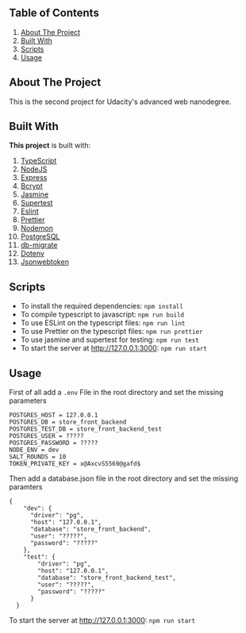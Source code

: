 ## Table of Contents
 1. [About The Project](#about)
 2. [Built With](#built-with)
 3. [Scripts](#scripts)
 4. [Usage](#usage)

## About The Project<a id='about'></a>

This is the second project for Udacity's advanced web nanodegree.

## Built With<a id='built-with'></a>

**This project** is built with:
  1. <a href="https://www.typescriptlang.org/">TypeScript</a>
  2. <a href="https://nodejs.org/en/">NodeJS</a>
  3. <a href="http://expressjs.com/">Express</a>
  4. <a href="https://www.npmjs.com/package/bcrypt">Bcrypt</a>
  5. <a href="https://www.npmjs.com/package/jasmine">Jasmine</a>
  6. <a href="https://www.npmjs.com/package/supertest">Supertest</a>
  7. <a href="https://eslint.org/">Eslint</a>
  8. <a href="https://prettier.io/">Prettier</a>
  9. <a href="https://www.npmjs.com/package/nodemon">Nodemon</a>
  10. <a href="https://www.postgresql.org/">PostgreSQL</a>
  11. <a href="https://www.npmjs.com/package/db-migrate">db-migrate</a>
  12. <a href="https://www.npmjs.com/package/dotenv">Dotenv</a>
  13. <a href="https://www.npmjs.com/package/jsonwebtoken">Jsonwebtoken</a>

  
  ## Scripts<a id='scripts'></a>
  - To install the required dependencies: `npm install`
  - To compile typescript to javascript: `npm run build`
  - To use ESLint on the typescript files: `npm run lint`
  - To use Prettier on the typescript files: `npm run prettier`  
  - To use jasmine and supertest for testing: `npm run test`
  - To start the server at http://127.0.0.1:3000: `npm run start`
  
## Usage <a id='usage'></a>
First of all add a `.env` File in the root directory and set the missing parameters

```
POSTGRES_HOST = 127.0.0.1
POSTGRES_DB = store_front_backend
POSTGRES_TEST_DB = store_front_backend_test
POSTGRES_USER = ?????
POSTGRES_PASSWORD = ?????
NODE_ENV = dev
SALT_ROUNDS = 10
TOKEN_PRIVATE_KEY = x@AxcvS5569@gafd$
```

Then add a database.json file in the root directory and set the missing paramters

```
{
    "dev": {
      "driver": "pg",
      "host": "127.0.0.1",
      "database": "store_front_backend",
      "user": "?????",
      "password": "?????"
    },
    "test": {
        "driver": "pg",
        "host": "127.0.0.1",
        "database": "store_front_backend_test",
        "user": "?????",
        "password": "?????"
      }
  }
```
To start the server at http://127.0.0.1:3000: `npm run start`
